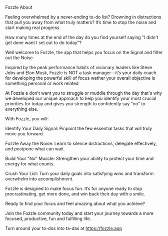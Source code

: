 Fozzle About

Feeling overwhelmed by a never-ending to-do list? 
Drowning in distractions that pull you away from what truly matters? 
It’s time to stop the noise and start making real progress.


How many times at the end of the day do you find yourself saying "I didn't get done want I set out to do today"?

Well welcome to Fozzle, the app that helps you focus on the Signal and filter out the Noise.


Inspired by the peak performance habits of visionary leaders like Steve Jobs and Elon Musk, 
Fozzle is NOT a task manager—it’s your daily coach for developing the powerful skill of focus wether your overall objective is something personal or work related

At Fozzle e don't want you to struggle or muddle through the day that's why we developed our unique approach to help you identify your most crucial priorities for today and gives you strength to confidently say "no" to everything else.

With Fozzle, you will:

Identify Your Daily Signal: Pinpoint the few essential tasks that will truly move you forward.

Fozzle Away the Noise: Learn to silence distractions, delegate effectively, and postpone what can wait.

Build Your "No" Muscle: Strengthen your ability to protect your time and energy for what counts.

Crush Your List: Turn your daily goals into satisfying wins and transform overwhelm into accomplishment.

Fozzle is designed to make focus fun. It’s for anyone ready to stop procrastinating, get more done, and win back their day with a smile.

Ready to find your focus and feel amazing about what you achieve?

Join the Fozzle community today and start your journey towards a more focused, productive, fun and fulfilling life.

Turn around your to-dos into ta-das at https://fozzle.app
